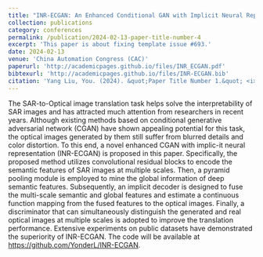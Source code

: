 ```yaml
---
title: "INR-ECGAN: An Enhanced Conditional GAN with Implicit Neural Representation for SAR-to-Optical Image Translation"
collection: publications
category: conferences
permalink: /publication/2024-02-13-paper-title-number-4
excerpt: 'This paper is about fixing template issue #693.'
date: 2024-02-13
venue: 'China Automation Congress (CAC)'
paperurl: 'http://academicpages.github.io/files/INR_ECGAN.pdf'
bibtexurl: 'http://academicpages.github.io/files/INR-ECGAN.bib'
citation: 'Yang Liu, You. (2024). &quot;Paper Title Number 1.&quot; <i>China Automation Congress (CAC) 1</i>'
---
```


The SAR-to-Optical image translation task helps solve the interpretability of SAR images and has attracted much attention from researchers in recent years. Although existing methods based on conditional generative adversarial network (CGAN) have shown appealing potential for this task, the optical images generated by them still suffer from blurred details and color distortion. To this end, a novel enhanced CGAN with implic-it neural representation (INR-ECGAN) is proposed in this paper. Specifically, the proposed method utilizes convolutional residual blocks to encode the semantic features of SAR images at multiple scales. Then, a pyramid pooling module is employed to mine the global information of deep semantic features. Subsequently, an implicit decoder is designed to fuse the multi-scale semantic and global features and estimate a continuous function mapping from the fused features to the optical images. Finally, a discriminator that can simultaneously distinguish the generated and real optical images at multiple scales is adopted to improve the translation performance. Extensive experiments on public datasets have demonstrated the superiority of INR-ECGAN. The code will be available at https://github.com/YonderL/INR-ECGAN.
